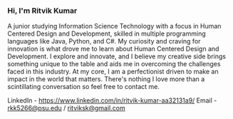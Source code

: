 ### Hi, I'm Ritvik Kumar 

A junior studying Information Science Technology with a focus in Human Centered Design and Development, skilled in multiple programming languages like Java, Python, and C#. My curiosity and craving for innovation is what drove me to learn about Human Centered Design and Development. I explore and innovate, and I believe my creative side brings something unique to the table and aids me in overcoming the challenges faced in this industry. 
At my core, I am a perfectionist driven to make an impact in the world that matters. There's nothing I love more than a scintillating conversation so feel free to contact me. 

LinkedIn -      https://www.linkedin.com/in/ritvik-kumar-aa32131a9/
Email -         rkk5266@psu.edu / ritviksk@gmail.com
